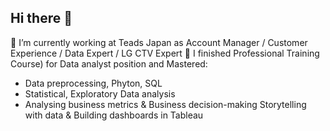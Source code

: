 ## Hi there 👋
🔭 I’m currently working at Teads Japan as Account Manager / Customer Experience / Data Expert / LG CTV Expert
🌱 I finished Professional Training Course) for Data analyst position and Mastered:
- Data preprocessing, Phyton, SQL
- Statistical, Exploratory Data analysis
- Analysing business metrics & Business decision-making Storytelling with data & Building dashboards in Tableau 


<!--
**SheltieGirl/SheltieGirl** is a ✨ _special_ ✨ repository because its `README.md` (this file) appears on your GitHub profile.

Here are some ideas to get you started:

- 🔭 I’m currently working at 
- 🌱 I’m currently learning ...
- 👯 I’m looking to collaborate on ...
- 🤔 I’m looking for help with ...
- 💬 Ask me about ...
- 📫 How to reach me: ...
- 😄 Pronouns: ...
- ⚡ Fun fact: ...
-->
